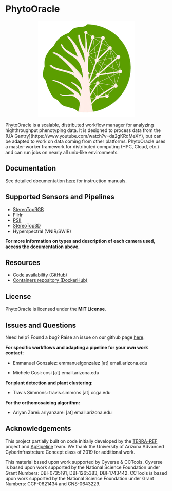 # PhytoOracle
<p align="center">
    <img src="pics/PhytoOracle_logo.PNG" width="300" height="300" />
<p>
PhytoOracle is a scalable, distributed workflow manager for analyzing highthroughput phenotyping data. It is designed to process data from the [UA Gantry](https://www.youtube.com/watch?v=da2gKRdMeXY), but can be adapted to work on data coming from other platforms.  
PhytoOracle uses a master-worker framework for distributed computing (HPC, Cloud, etc.) and can run jobs on nearly all unix-like environments. 

## Documentation

See detailed documentation [here](https://phytooracle.readthedocs.io) for instruction manuals. 

## Supported Sensors and Pipelines

+ [StereoTopRGB](https://phytooracle.readthedocs.io/en/latest/4_StereoTopRGB_run.html)
+ [FlirIr](https://phytooracle.readthedocs.io/en/latest/5_FlirIr_run.html)
+ [PSII](https://phytooracle.readthedocs.io/en/latest/7_PSII_run.html)
+ [StereoTop3D](https://phytooracle.readthedocs.io/en/latest/8_3D_run.html)
+ Hyperspectral (VNIR/SWIR)

**For more information on types and description of each camera used, access the documentation above.**

## Resources

+ [Code availability (GitHub)](https://github.com/phytooracle)
+ [Containers repository (DockerHub)](https://hub.docker.com/u/phytooracle)

## License 

PhytoOracle is licensed under the **MIT License**.

## Issues and Questions

Need help? Found a bug? Raise an issue on our github page [here](https://github.com/LyonsLab/PhytoOracle/issues).

**For specific workflows and adapting a pipeline for your own work contact:**

+ Emmanuel Gonzalez: emmanuelgonzalez [at] email.arizona.edu

+ Michele Cosi: cosi [at] email.arizona.edu

**For plant detection and plant clustering:**

+ Travis Simmons: travis.simmons [at] ccga.edu

**For the orthomosaicing algorithm:**

+ Ariyan Zarei: ariyanzarei [at] email.arizona.edu

## Acknowledgements

This project partially built on code initially developed by the [TERRA-REF](https://www.terraref.org/) project and [AgPipeline](https://github.com/AgPipeline/) team. We thank the University of Arizona Advanced Cyberinfrastrcture Concept class of 2019 for additional work.

This material based upon work supported by Cyverse & CCTools. Cyverse is based upon work supported by the National Science Foundation under Grant Numbers: DBI-0735191, DBI-1265383, DBI-1743442. CCTools is based upon work supported by the National Science Foundation under Grant Numbers: CCF-0621434 and CNS-0643229. 
